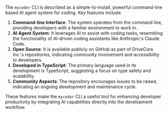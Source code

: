 ﻿The `mycoder` CLI is described as a simple-to-install, powerful command-line based AI agent system for coding. Key features include:

1. **Command-line Interface**: The system operates from the command line, providing developers with a familiar environment to work in.
2. **AI Agent System**: It leverages AI to assist with coding tasks, resembling the functionality of AI-driven coding assistants like Anthropic's Claude Code.
3. **Open Source**: It is available publicly on GitHub as part of DriveCore Inc.'s repositories, indicating community involvement and accessibility to developers.
4. **Developed in TypeScript**: The primary language used in its development is TypeScript, suggesting a focus on type safety and scalability.
5. **Community Aspects**: The repository encourages issues to be raised, indicating an ongoing development and maintenance cycle. 

These features make the `mycoder` CLI a useful tool for enhancing developer productivity by integrating AI capabilities directly into the development workflow.

